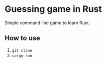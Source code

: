 # Guessing game in Rust

Simple command line game to learn Rust.

## How to use
1. `git clone`
2. `cargo run`
